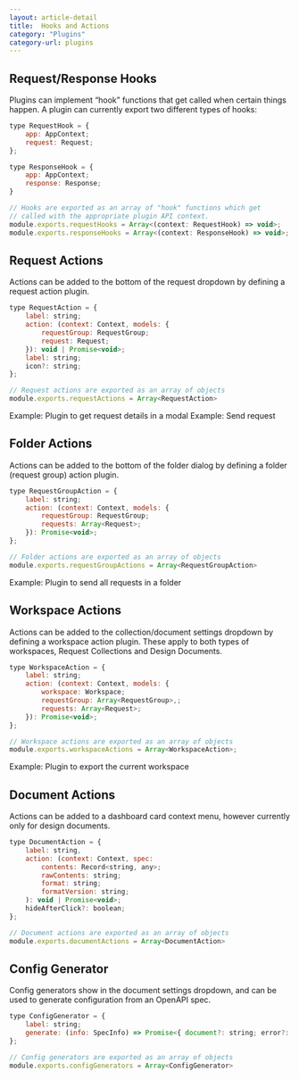 ```yaml
---
layout: article-detail
title:  Hooks and Actions
category: "Plugins"
category-url: plugins
---
```


## Request/Response Hooks
Plugins can implement “hook” functions that get called when certain things happen. A plugin can currently export two different types of hooks:

```js
type RequestHook = {
    app: AppContext;
    request: Request;
};

type ResponseHook = {
    app: AppContext;
    response: Response;
}
```

```js
// Hooks are exported as an array of "hook" functions which get 
// called with the appropriate plugin API context.
module.exports.requestHooks = Array<(context: RequestHook) => void>;
module.exports.responseHooks = Array<(context: ResponseHook) => void>;
```

## Request Actions
Actions can be added to the bottom of the request dropdown by defining a request action plugin.

```js
type RequestAction = {
    label: string;
    action: (context: Context, models: { 
        requestGroup: RequestGroup;
        request: Request;
    }): void | Promise<void>;
    label: string;
    icon?: string;
};
```

```js
// Request actions are exported as an array of objects
module.exports.requestActions = Array<RequestAction>
```

Example: Plugin to get request details in a modal
Example: Send request

## Folder Actions

Actions can be added to the bottom of the folder dialog by defining a folder (request group) action plugin.

```js
type RequestGroupAction = {
    label: string;
    action: (context: Context, models: { 
        requestGroup: RequestGroup; 
        requests: Array<Request>;
    }): Promise<void>;
};
```

```js
// Folder actions are exported as an array of objects
module.exports.requestGroupActions = Array<RequestGroupAction>
```

Example: Plugin to send all requests in a folder

## Workspace Actions

Actions can be added to the collection/document settings dropdown by defining a workspace action plugin. These apply to both types of workspaces, Request Collections and Design Documents.

```js
type WorkspaceAction = {
    label: string;
    action: (context: Context, models: { 
        workspace: Workspace;
        requestGroup: Array<RequestGroup>,;
        requests: Array<Request>;
    }): Promise<void>;
};
```

```js
// Workspace actions are exported as an array of objects
module.exports.workspaceActions = Array<WorkspaceAction>;
```

Example: Plugin to export the current workspace

## Document Actions

Actions can be added to a dashboard card context menu, however currently only for design documents.

```js
type DocumentAction = {
    label: string,
    action: (context: Context, spec: 
        contents: Record<string, any>;
        rawContents: string;
        format: string;
        formatVersion: string;
    ): void | Promise<void>;
    hideAfterClick?: boolean;
};
```

```js
// Document actions are exported as an array of objects
module.exports.documentActions = Array<DocumentAction>
```

## Config Generator

Config generators show in the document settings dropdown, and can be used to generate configuration from an OpenAPI spec.

```js
type ConfigGenerator = {
    label: string;
    generate: (info: SpecInfo) => Promise<{ document?: string; error?: string; }>;
};
```

```js
// Config generators are exported as an array of objects
module.exports.configGenerators = Array<ConfigGenerator>
```

